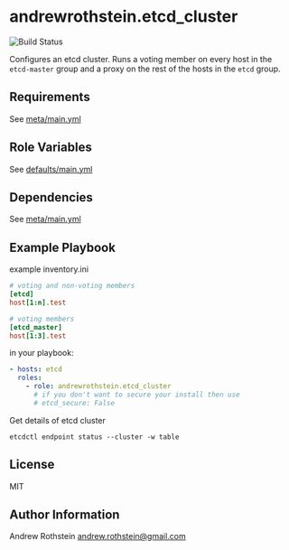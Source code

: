 andrewrothstein.etcd_cluster
===========================
![Build Status](https://github.com/andrewrothstein/ansible-etcd_cluster/actions/workflows/build.yml/badge.svg)

Configures an etcd cluster. Runs a voting member on every host in the ```etcd-master``` group
and a proxy on the rest of the hosts in the ```etcd``` group.

Requirements
------------

See [meta/main.yml](meta/main.yml)

Role Variables
--------------

See [defaults/main.yml](defaults/main.yml)

Dependencies
------------

See [meta/main.yml](meta/main.yml)

Example Playbook
----------------

example inventory.ini
```ini
# voting and non-voting members
[etcd]
host[1:n].test

# voting members
[etcd_master]
host[1:3].test
```

in your playbook:
```yml
- hosts: etcd
  roles:
    - role: andrewrothstein.etcd_cluster
      # if you don't want to secure your install then use
      # etcd_secure: False
```

Get details of etcd cluster
```
etcdctl endpoint status --cluster -w table
```

License
-------

MIT

Author Information
------------------

Andrew Rothstein <andrew.rothstein@gmail.com>
